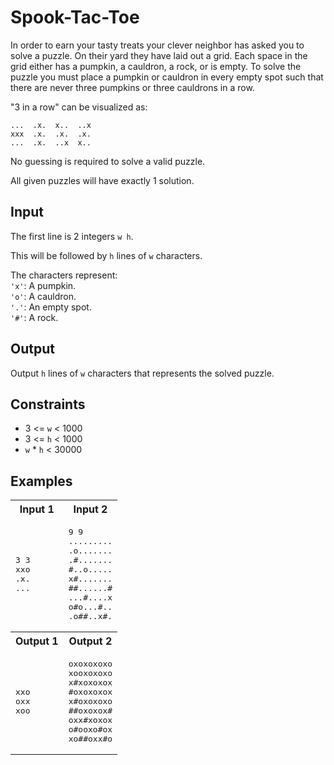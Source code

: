 # Spook-Tac-Toe
In order to earn your tasty treats your clever neighbor has asked you to solve a puzzle.
On their yard they have laid out a grid.  Each space in the grid either has a pumpkin, a cauldron, a rock, or is empty.  To solve the puzzle you must place a pumpkin or cauldron in every empty spot such that there are never three pumpkins or three cauldrons in a row.

"3 in a row" can be visualized as:
```
...  .x.  x..  ..x
xxx  .x.  .x.  .x.
...  .x.  ..x  x..
```
No guessing is required to solve a valid puzzle.

All given puzzles will have exactly 1 solution.

## Input
The first line is 2 integers `w h`.

This will be followed by `h` lines of `w` characters.

The characters represent:<br />
`'x'`: A pumpkin.<br />
`'o'`: A cauldron.<br />
`'.'`: An empty spot.<br />
`'#'`: A rock.<br />

## Output
Output `h` lines of `w` characters that represents the solved puzzle.

## Constraints
- 3 <= `w` < 1000
- 3 <= `h` < 1000
- `w` * `h` < 30000

## Examples

<table>
    <tr>
        <th>Input 1</th>
        <th>Input 2</th>
    </tr>
    <tr>
        <td>
            <pre>3 3
xxo
.x.
...</pre>
        </td>
        <td>
            <pre>9 9
.........
.o.......
.#.......
#..o.....
x#.......
##......#
...#....x
o#o...#..
.o##..x#.</pre>
        </td>
    </tr>
    <tr>
        <th>Output 1</th>
        <th>Output 2</th>
    </tr>
    <tr>
        <td>
            <pre>xxo
oxx
xoo</pre>
        </td>
        <td>
            <pre>oxoxoxoxo
xooxoxoxo
x#xoxoxox
#oxoxoxox
x#oxoxoxo
##oxoxox#
oxx#xoxox
o#ooxo#ox
xo##oxx#o</pre>
        </td>
    </tr>
</table>
